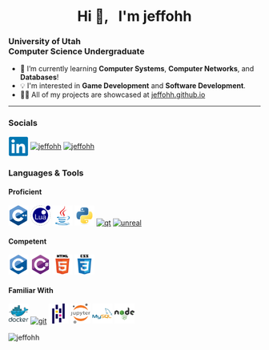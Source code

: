 <h1 align="center">Hi 👋, &nbsp; I'm jeffohh</h1>
<h3 align="left">University of Utah <br> Computer Science Undergraduate</h3>

- 🌱 I’m currently learning **Computer Systems**, **Computer Networks**, and **Databases**!
- 💡 I'm interested in **Game Development** and **Software Development**.
- 👨‍💻 All of my projects are showcased at [jeffohh.github.io](https://jeffohh.github.io/)

<hr>

<h3 align="left">Socials</h3>
<p align="left">
  <a href="https://linkedin.com/in/jeffrey-brandon-le" target="_blank"
    ><img
      align="center"
      src="https://raw.githubusercontent.com/devicons/devicon/master/icons/linkedin/linkedin-original.svg"
      alt="jeffrey-brandon-le"
      height="40"
      width="40"
  /></a>
  <a href="https://codeforces.com/profile/jeffohh" target="_blank"
    ><img
      align="center"
      src="https://raw.githubusercontent.com/rahuldkjain/github-profile-readme-generator/master/src/images/icons/Social/codeforces.svg"
      alt="jeffohh"
      height="40"
      width="40"
  /></a>
  <a href="https://www.leetcode.com/jeffohh" target="_blank"
    ><img
      align="center"
      src="https://raw.githubusercontent.com/rahuldkjain/github-profile-readme-generator/master/src/images/icons/Social/leet-code.svg"
      alt="jeffohh"
      height="40"
      width="40"
  /></a>
</p>

<h3 align="left">Languages & Tools</h3>
<h4 align="left">Proficient</h4>
<p align="left">
  <a href="https://cplusplus.com/" target="_blank" rel="noreferrer"><img
      src="https://raw.githubusercontent.com/devicons/devicon/master/icons/cplusplus/cplusplus-original.svg"
      alt="cplusplus"
      width="40"
      height="40"
    /></a>
  <a href="https://www.lua.org/" target="_blank" rel="noreferrer"><img
      src="https://raw.githubusercontent.com/devicons/devicon/master/icons/lua/lua-original.svg"
      alt="lua"
      width="40"
      height="40"
    /></a>
  <a href="https://www.java.com" target="_blank" rel="noreferrer"><img
      src="https://raw.githubusercontent.com/devicons/devicon/master/icons/java/java-original.svg"
      alt="java"
      width="40"
      height="40"
    /></a>
  <a href="https://www.python.org" target="_blank" rel="noreferrer"><img
      src="https://raw.githubusercontent.com/devicons/devicon/master/icons/python/python-original.svg"
      alt="python"
      width="40"
      height="40"
    /></a>
  <a href="https://www.qt.io/" target="_blank" rel="noreferrer"><img
      src="https://upload.wikimedia.org/wikipedia/commons/0/0b/Qt_logo_2016.svg"
      alt="qt"
      width="40"
      height="40"
    /></a>
  <a href="https://unrealengine.com/" target="_blank" rel="noreferrer"><img
      src="https://raw.githubusercontent.com/kenangundogan/fontisto/036b7eca71aab1bef8e6a0518f7329f13ed62f6b/icons/svg/brand/unreal-engine.svg"
      alt="unreal"
      width="40"
      height="40"
    /></a>
</p>

<h4 align="left">Competent</h4>
<p align="left">
  <a href="https://www.cprogramming.com/" target="_blank" rel="noreferrer"><img
      src="https://raw.githubusercontent.com/devicons/devicon/master/icons/c/c-original.svg"
      alt="c"
      width="40"
      height="40"
    /></a>
  <a href="https://www.w3schools.com/cs/" target="_blank" rel="noreferrer"><img
      src="https://raw.githubusercontent.com/devicons/devicon/master/icons/csharp/csharp-original.svg"
      alt="csharp"
      width="40"
      height="40"
    /></a>
  <a href="https://www.w3schools.com/html/" target="_blank" rel="noreferrer"><img
      src="https://raw.githubusercontent.com/devicons/devicon/master/icons/html5/html5-original-wordmark.svg"
      alt="html5"
      width="40"
      height="40"
    /></a>
  <a href="https://www.w3schools.com/css/" target="_blank" rel="noreferrer"><img
      src="https://raw.githubusercontent.com/devicons/devicon/master/icons/css3/css3-original-wordmark.svg"
      alt="css3"
      width="40"
      height="40"
    /></a>
  
  <h4 align="left">Familiar With</h4>
  <a href="https://www.docker.com/" target="_blank" rel="noreferrer"><img
      src="https://raw.githubusercontent.com/devicons/devicon/master/icons/docker/docker-original-wordmark.svg"
      alt="docker"
      width="40"
      height="40"
    /></a>
  <a href="https://git-scm.com/" target="_blank" rel="noreferrer"><img
      src="https://www.vectorlogo.zone/logos/git-scm/git-scm-icon.svg"
      alt="git"
      width="40"
      height="40"
    /></a>
  <a href="https://pandas.pydata.org/" target="_blank" rel="noreferrer"><img
      src="https://raw.githubusercontent.com/devicons/devicon/2ae2a900d2f041da66e950e4d48052658d850630/icons/pandas/pandas-original.svg"
      alt="pandas"
      width="40"
      height="40"
    /></a>
  <a href="https://jupyter.org/" target="_blank" rel="noreferrer"><img
      src="https://raw.githubusercontent.com/devicons/devicon/master/icons/jupyter/jupyter-original-wordmark.svg"
      alt="jupyter"
      width="40"
      height="40"
    /></a>
  <a href="https://www.mysql.com/" target="_blank" rel="noreferrer"><img
      src="https://raw.githubusercontent.com/devicons/devicon/master/icons/mysql/mysql-original-wordmark.svg"
      alt="mysql"
      width="40"
      height="40"
    /></a>
  <a href="https://nodejs.org/" target="_blank" rel="noreferrer"><img
      src="https://raw.githubusercontent.com/devicons/devicon/master/icons/nodejs/nodejs-original-wordmark.svg"
      alt="nodejs"
      width="40"
      height="40"
    /></a>
</p>

<p>
  <img
    align="center"
    src="https://github-readme-stats.vercel.app/api/top-langs?username=jeffohh&show_icons=true&locale=en&layout=compact&theme=transparent"
    alt="jeffohh"
  />
</p>
